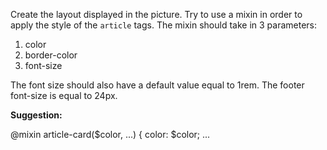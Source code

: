 
Create the layout displayed in the picture. Try to use a mixin in order to apply the style of the `article` tags. The mixin should take in 3 parameters:
1. color
2. border-color
3. font-size

The font size should also have a default value equal to 1rem. The footer font-size is equal to 24px.

**Suggestion:**

@mixin article-card($color, ...) {
color: $color;
...
